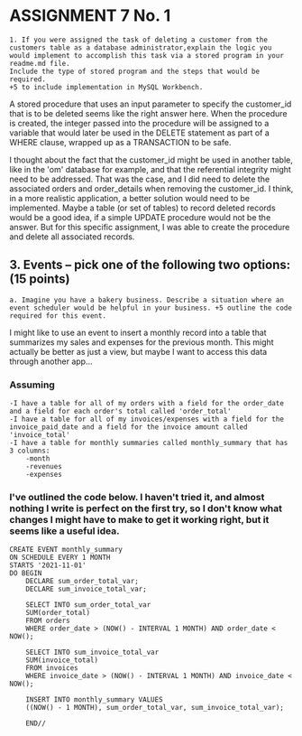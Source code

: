 # ASSIGNMENT 7 No. 1
    1. If you were assigned the task of deleting a customer from the customers table as a database administrator,explain the logic you would implement to accomplish this task via a stored program in your readme.md file. 
    Include the type of stored program and the steps that would be required. 
    +5 to include implementation in MySQL Workbench. 

A stored procedure that uses an input parameter to specify the customer_id that is to be deleted
seems like the right answer here. When the procedure is created, the integer passed into the procedure
will be assigned to a variable that would later be used in the DELETE statement as part of a WHERE
clause, wrapped up as a TRANSACTION to be safe.

I thought about the fact that the customer_id might be used in another table, like in the 'om' database
for example, and that the referential integrity might need to be addressed. That was the case, and I did need to delete the associated orders and order_details when removing the customer_id. I think, in a more realistic application, a better solution would need to be implemented. Maybe a table (or set of tables) to record deleted records would be a good idea, if a simple UPDATE procedure would not be the answer. But for this specific assignment, I was able to create the procedure and delete all associated records.

## 3. Events – pick one of the following two options: (15 points)
    a. Imagine you have a bakery business. Describe a situation where an event scheduler would be helpful in your business. +5 outline the code required for this event. 

I might like to use an event to insert a monthly record into a table that summarizes my sales and expenses for the previous month. This might actually be better as just a view, but maybe I want to access this data through another app...

### Assuming 
    -I have a table for all of my orders with a field for the order_date and a field for each order's total called 'order_total'
    -I have a table for all of my invoices/expenses with a field for the invoice_paid_date and a field for the invoice amount called 'invoice_total'
    -I have a table for monthly summaries called monthly_summary that has 3 columns:
        -month
        -revenues
        -expenses

### I've outlined the code below. I haven't tried it, and almost nothing I write is perfect on the first try, so I don't know what changes I might have to make to get it working right, but it seems like a useful idea.

    CREATE EVENT monthly_summary
    ON SCHEDULE EVERY 1 MONTH 
    STARTS '2021-11-01'
    DO BEGIN
        DECLARE sum_order_total_var;
        DECLARE sum_invoice_total_var;

        SELECT INTO sum_order_total_var
        SUM(order_total)
        FROM orders
        WHERE order_date > (NOW() - INTERVAL 1 MONTH) AND order_date < NOW();

        SELECT INTO sum_invoice_total_var
        SUM(invoice_total)
        FROM invoices
        WHERE invoice_date > (NOW() - INTERVAL 1 MONTH) AND invoice_date < NOW();

        INSERT INTO monthly_summary VALUES
        ((NOW() - 1 MONTH), sum_order_total_var, sum_invoice_total_var);

        END//



